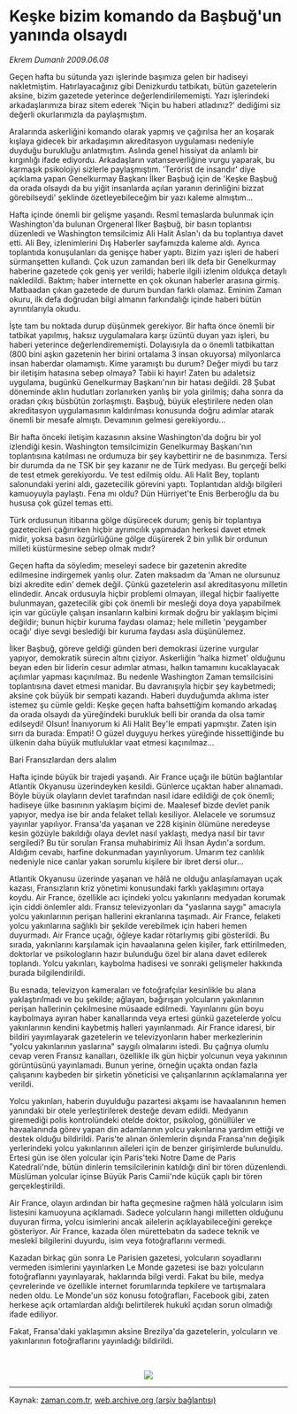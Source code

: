 # Keşke bizim komando da Başbuğ'un yanında olsaydı

*Ekrem Dumanlı 2009.06.08*

<td class="columnist-detail">
<p>Geçen hafta bu sütunda yazı işlerinde başımıza gelen bir hadiseyi nakletmiştim. Hatırlayacağınız gibi Denizkurdu tatbikatı, bütün gazetelerin aksine, bizim gazetede yeterince değerlendirilememişti. Yazı işlerindeki arkadaşlarımıza biraz sitem ederek 'Niçin bu haberi atladınız?' dediğimi siz değerli okurlarımızla da paylaşmıştım.</p>
<p>
<div id="haberMetinDiv">
<p>Aralarında askerliğini komando olarak yapmış ve çağırılsa her an koşarak kışlaya gidecek bir arkadaşımın akreditasyon uygulaması nedeniyle duyduğu burukluğu anlatmıştım. Aslında genel hissiyat da anlamlı bir kırgınlığı ifade ediyordu. Arkadaşların vatanseverliğine vurgu yaparak, bu karmaşık psikolojiyi sizlerle paylaşmıştım. 'Terörist de insandır' diye açıklama yapan Genelkurmay Başkanı İlker Başbuğ için de 'Keşke Başbuğ da orada olsaydı da bu yiğit insanlarda açılan yaranın derinliğini bizzat görebilseydi' şeklinde özetleyebileceğim bir yazı kaleme almıştım...
<p>Hafta içinde önemli bir gelişme yaşandı. Resmî temaslarda bulunmak için Washington'da bulunan Orgeneral İlker Başbuğ, bir basın toplantısı düzenledi ve Washington temsilcimiz Ali Halit Aslan'ı da bu toplantıya davet etti. Ali Bey, izlenimlerini Dış Haberler sayfamızda kaleme aldı. Ayrıca toplantıda konuşulanları da genişçe haber yaptı. Bizim yazı işleri de haberi sürmanşetten kullandı. Çok uzun zamandan beri ilk defa bir Genelkurmay haberine gazetede çok geniş yer verildi; haberle ilgili izlenim oldukça detaylı nakledildi. Baktım; haber internette en çok okunan haberler arasına girmiş. Matbaadan çıkan gazetede de durum bundan farklı olamaz. Eminim Zaman okuru, ilk defa doğrudan bilgi almanın farkındalığı içinde haberi bütün ayrıntılarıyla okudu.
<p>İşte tam bu noktada durup düşünmek gerekiyor. Bir hafta önce önemli bir tatbikat yapılmış, haksız uygulamalara karşı üzüntü duyan yazı işleri, bu haberi yeterince değerlendirememişti. Dolayısıyla da o önemli tatbikattan (800 bini aşkın gazetenin her birini ortalama 3 insan okuyorsa) milyonlarca insan haberdar olamamıştı. Kime yaramıştı bu durum? Değer miydi bu tarz bir iletişim hatasına sebep olmaya? Tabii ki hayır! Zaten bu adaletsiz uygulama, bugünkü Genelkurmay Başkanı'nın bir hatası değildi. 28 Şubat döneminde aklın hudutları zorlanırken yanlış bir yola girilmiş; daha sonra da oradan çıkış büsbütün zorlaşmıştı. Başbuğ, büyük eleştirilere neden olan akreditasyon uygulamasının kaldırılması konusunda doğru adımlar atarak önemli bir mesafe almıştı. Devamının gelmesi gerekiyordu...
<p>Bir hafta önceki iletişim kazasının aksine Washington'da doğru bir yol izlendiği kesin. Washington temsilcimizin Genelkurmay Başkanı'nın toplantısına katılması ne ordumuza bir şey kaybettirir ne de basınımıza. Tersi bir durumda da ne TSK bir şey kazanır ne de Türk medyası. Bu gerçeği belki de test etmek gerekiyordu. Ve test edilmiş oldu. Ali Halit Bey, toplantı salonundaki yerini aldı, gazetecilik görevini yaptı. Toplantıdan aldığı bilgileri kamuoyuyla paylaştı. Fena mı oldu? Dün Hürriyet'te Enis Berberoğlu da bu hususa çok güzel temas etti.
<p>Türk ordusunun itibarına gölge düşürecek durum; geniş bir toplantıya gazetecileri çağırırken hiçbir ayrımcılık yapmadan herkesi davet etmek midir, yoksa basın özgürlüğüne gölge düşürerek 2 bin yıllık bir ordunun milleti küstürmesine sebep olmak mıdır?
<p>Geçen hafta da söyledim; meseleyi sadece bir gazetenin akredite edilmesine indirgemek yanlış olur. Zaten maksadım da 'Aman ne olursunuz bizi akredite edin' demek değil. Çünkü gazetelerin asıl akreditasyonu milletin elindedir. Ancak ordusuyla hiçbir problemi olmayan, illegal hiçbir faaliyette bulunmayan, gazetecilik gibi çok önemli bir mesleği doya doya yapabilmek için var gücüyle çalışan insanların kalbini kırmak doğru bir yaklaşım biçimi değildir; bunun hiçbir kuruma faydası olamaz; hele milletin 'peygamber ocağı' diye sevgi beslediği bir kuruma faydası asla düşünülemez.
<p>İlker Başbuğ, göreve geldiği günden beri demokrasi üzerine vurgular yapıyor, demokratik sürecin altını çiziyor. Askerliğin 'halka hizmet' olduğunu beyan eden bir liderin cesur adımlar atması, halkın tamamını kucaklayacak açılımlar yapması kaçınılmaz. Bu nedenle Washington Zaman temsilcisini toplantısına davet etmesi manidar. Bu davranışıyla hiçbir şey kaybetmedi; aksine çok büyük bir sempati kazandı. Haberi duyduğumda aklıma ister istemez şu cümle geldi: Keşke geçen hafta bahsettiğim komando arkadaş da orada olsaydı da yüreğindeki burukluk belli bir oranda da olsa tamir edilseydi! Olsun! İnanıyorum ki Ali Halit Bey'le empati yapmıştır. Zaten işin sırrı da burada: Empati! O güzel duyguyu herkes yüreğinde hissettiğinde bu ülkenin daha büyük mutluluklar vaat etmesi kaçınılmaz...
<p>
<p>Bari Fransızlardan ders alalım
<p>Hafta içinde büyük bir trajedi yaşandı. Air France uçağı ile bütün bağlantılar Atlantik Okyanusu üzerindeyken kesildi. Günlerce uçaktan haber alınamadı. Böyle büyük olayların devlet tarafından nasıl idare edildiği de çok önemli; hadiseye ülke basınının yaklaşım biçimi de. Maalesef bizde devlet panik yapıyor, medya ise bir anda felaket tellalı kesiliyor. Alelacele ve sorumsuz yayınlar yapılıyor. Fransa'da yaşanan ve 228 kişinin ölümüne neredeyse kesin gözüyle bakıldığı olaya devlet nasıl yaklaştı, medya nasıl bir tavır sergiledi? Bu tür soruları Fransa muhabirimiz Ali İhsan Aydın'a sordum. Aldığım cevabı, harfine dokunmadan yayınlıyorum. Umarım tez canlılık nedeniyle nice canlar yakan sorumlu kişilere bir ibret dersi olur...
<p>Atlantik Okyanusu üzerinde yaşanan ve hâlâ ne olduğu anlaşılamayan uçak kazası, Fransızların kriz yönetimi konusundaki farklı yaklaşımını ortaya koydu. Air France, özellikle acı içindeki yolcu yakınlarını medyadan korumak için ciddi önlemler aldı. Fransız televizyonları da "yaslarına saygı" amacıyla yolcu yakınlarının perişan hallerini ekranlarına taşımadı. Air France, felaketi yolcu yakınlarına sağlıklı bir şekilde verebilmek için haberi hemen duyurmadı. Air France uçağı, öğleye kadar rötarlıymış gibi gösterildi. Bu sırada, yakınlarını karşılamak için havaalanına gelen kişiler, fark ettirilmeden, doktorlar ve psikologların hazır bulunduğu özel bir alana davet edilerek toplandı. Yolcu yakınları, kaybolma hadisesi ve sonraki gelişmeler hakkında burada bilgilendirildi.
<p>Bu esnada, televizyon kameraları ve fotoğrafçılar kesinlikle bu alana yaklaştırılmadı ve bu şekilde; ağlayan, bağırışan yolcuların yakınlarının perişan hallerinin çekilmesine müsaade edilmedi. Yayınlarını gün boyu kaybolmaya ayıran haber kanallarında veya ertesi günkü gazetelerde yolcu yakınlarının kendini kaybetmiş halleri yayınlanmadı. Air France idaresi, bir bildiri yayımlayarak gazetelerin ve televizyonların haber merkezlerinin "yolcu yakınlarının yaslarına" saygılı olmalarını istedi. Bu çağrıya olumlu cevap veren Fransız kanalları, özellikle ilk gün hiçbir yolcunun veya yakınının görüntüsünü yayınlamadı. Bunun yerine, örneğin uçakta ondan fazla çalışanını kaybeden bir şirketin yöneticisi ve çalışanlarının açıklamalarına yer verildi.
<p>Yolcu yakınları, haberin duyulduğu pazartesi akşamı ise havaalanının hemen yanındaki bir otele yerleştirilerek desteğe devam edildi. Medyanın giremediği polis kontrolündeki otelde doktor, psikolog, gönüllüler ve havaalanında görev yapan din adamlarının yolcu yakınlarına yardım ettiği ve destek olduğu bildirildi. Paris'te alınan önlemlerin dışında Fransa'nın değişik yerlerindeki yolcu yakınlarının aileleri için de benzer girişimlerde bulunuldu. Ertesi gün ise ölen yolcular için Paris'teki Notre Dame de Paris Katedrali'nde, bütün dinlerin temsilcilerinin katıldığı dinî bir tören düzenlendi. Müslüman yolcular içinse Büyük Paris Camii'nde küçük çaplı bir tören gerçekleştirildi.
<p>Air France, olayın ardından bir hafta geçmesine rağmen hâlâ yolcuların isim listesini kamuoyuna açıklamadı. Sadece yolcuların hangi milletten olduğunu duyuran firma, yolcu isimlerini ancak ailelerin açıklayabileceğini gerekçe gösteriyor. Air France, kazada ölen mürettebatın da sadece teknik ve meslekî bilgilerini duyurdu, isim veya fotoğraflarını vermedi.
<p>Kazadan birkaç gün sonra Le Parisien gazetesi, yolcuların soyadlarını vermeden isimlerini yayınlarken Le Monde gazetesi ise bazı yolcuların fotoğraflarını yayınlayarak, haklarında bilgi verdi. Fakat bu bile, medya çevrelerinde ve özellikle internet forumlarında tepkilere ve tartışmalara neden oldu. Le Monde'un söz konusu fotoğrafları, Facebook gibi, zaten herkese açık ortamlardan aldığı belirtilerek hukukî açıdan sorun olmadığı ifade ediliyor.
<p>Fakat, Fransa'daki yaklaşımın aksine Brezilya'da gazetelerin, yolcuların ve yakınlarının fotoğraflarını yayınladığı bildirildi.

<p><br/>
<p align="center"><img border="0" src="http://web.archive.org/web/20110106102233im_/http://medya.zaman.com.tr/2009/06/08/tiraj.jpg"/>
<hr/><p>
<html>
<head>
<meta content="tr" http-equiv="Content-Language"/>
<meta content="text/html; charset=utf-8" http-equiv="Content-Type"/>
<meta content="text/html; charset=utf-8" http-equiv="Content-Type"/>
<meta content="600" http-equiv="Refresh"/>
<meta content="Tufan Bilge" http-equiv="Author"/>
<style type="text/css">
TABLE.bilge { border: 1 solid #6A6D7E; 
 font-family:arial; font-size: 8pt;  
text-align:right; }

TR.tablobaslik { background-color:#CCD0DC;  
font-weight: 700; color:white; }

TR.normal { background-color:white; }
TR.koyu { background-color:#F8F8FF; }
</style>
</head>
<body>
<center>

</center>
</body>
</html>
</p></p></p></p></p></p></p></p></p></p></p></p></p></p></p></p></p></p></p></div>
</p>
<a href="http://web.archive.org/web/20110106102233/mailto:e.dumanli@zaman.com.tr">
</a></td>

Kaynak: [zaman.com.tr](http://zaman.com.tr/yazar.do?yazino=856451), [web.archive.org (arşiv bağlantısı)](http://web.archive.org/web/20110106102233/http://www.zaman.com.tr/yazar.do?yazino=856451)
